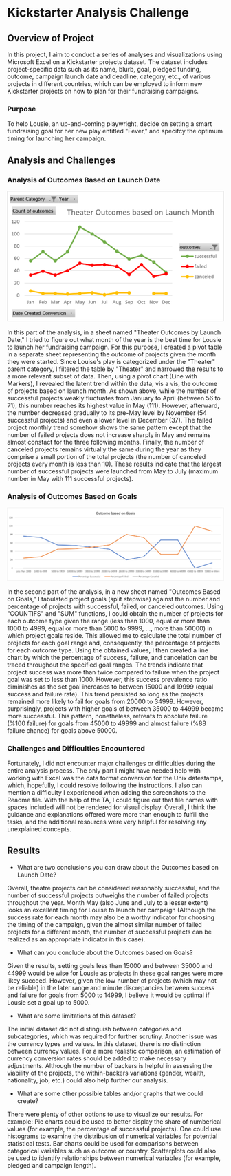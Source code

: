 # Kickstarter Analysis Challenge

## Overview of Project

In this project, I aim to conduct a series of analyses and visualizations using Microsoft Excel on a Kickstarter projects dataset. The dataset includes project-specific data such as its name, blurb, goal, pledged funding, outcome, campaign launch date and deadline, category, etc., of various projects in different countries, which can be employed to inform new Kickstarter projects on how to plan for their fundraising campaigns.

### Purpose

To help Lousie, an up-and-coming playwright, decide on setting a smart fundraising goal for her new play entitled "Fever," and specifcy the optimum timing for launching her campaign.

## Analysis and Challenges

### Analysis of Outcomes Based on Launch Date

![This is an image](/Theater_Outcomes_vs_Launch.png)

In this part of the analysis, in a sheet named "Theater Outcomes by Launch Date," I tried to figure out what month of the year is the best time for Lousie to launch her fundraising campaign. For this purpose, I created a pivot table in a separate sheet representing the outcome of projects given the month they were started. Since Louise's play is categorized under the "Theater" parent category, I filtered the table by "Theater" and narrowed the results to a more relevant subset of data. Then, using a pivot chart (Line with Markers), I revealed the latent trend within the data, vis a vis, the outcome of projects based on launch month. As shown above, while the number of successful projects weakly fluctuates from January to April (between 56 to 71), this number reaches its highest value in May (111). However, afterward, the number decreased gradually to its pre-May level by November (54 successful projects) and even a lower level in December (37). The failed project monthly trend somehow shows the same pattern except that the number of failed projects does not increase sharply in May and remains almost constact for the three following months. Finally, the number of canceled projects remains virtually the same during the year as they comprise a small portion of the total projects (the number of canceled projects every month is less than 10). These results indicate that the largest number of successful projects were launched from May to July (maximum number in May with 111 successful projects).

### Analysis of Outcomes Based on Goals

![This is an image](/Outcomes_vs_Goals.png)

In the second part of the analysis, in a new sheet named "Outcomes Based on Goals," I tabulated project goals (split stepwise) against the number and percentage of projects with successful, failed, or canceled outcomes. Using "COUNTIFS" and "SUM" functions, I could obtain the number of projects for each outcome type given the range (less than 1000, equal or more than 1000 to 4999, equal or more than 5000 to 9999, ..., more than 50000) in which project goals reside. This allowed me to calculate the total number of projects for each goal range and, consequently, the percentage of projects for each outcome type. Using the obtained values, I then created a line chart by which the percentage of success, failure, and cancelation can be traced throughout the specified goal ranges. The trends indicate that project success was more than twice compared to failure when the project goal was set to less than 1000. However, this success prevalence ratio diminishes as the set goal increases to between 15000 and 19999 (equal success and failure rate). This trend persisted so long as the projects remained more likely to fail for goals from 20000 to 34999. However, surprisingly, projects with higher goals of between 35000 to 44999 became more successful. This pattern, nonetheless, retreats to absolute failure (%100 failure) for goals from 45000 to 49999 and almost failure (%88 failure chance) for goals above 50000.

### Challenges and Difficulties Encountered

Fortunately, I did not encounter major challenges or difficulties during the entire analysis process. The only part I might have needed help with working with Excel was the data format conversion for the Unix datestamps, which, hopefully, I could resolve following the instructions. I also can mention a difficulty I experienced when adding the screenshots to the Readme file. With the help of the TA, I could figure out that file names with spaces included will not be rendered for visual display. Overall, I think the guidance and explanations offered were more than enough to fulfill the tasks, and the additional resources were very helpful for resolving any unexplained concepts.

## Results

- What are two conclusions you can draw about the Outcomes based on Launch Date?

Overall, theatre projects can be considered reasonably successful, and the number of successful projects outweighs the number of failed projects throughout the year.
Month May (also June and July to a lesser extent) looks an excellent timing for Louise to launch her campaign (Although the success rate for each month may also be a worthy indicator for choosing the timing of the campaign, given the almost similar number of failed projects for a different month, the number of successful projects can be realized as an appropriate indicator in this case).

- What can you conclude about the Outcomes based on Goals?

Given the results, setting goals less than 15000 and between 35000 and 44999 would be wise for Lousie as projects in these goal ranges were more likey succeed. However, given the low number of projects (which may not be reliable) in the later range and minute discrepancies between success and failure for goals from 5000 to 14999, I believe it would be optimal if Lousie set a goal up to 5000.

- What are some limitations of this dataset?

The initial dataset did not distinguish between categories and subcategories, which was required for further scrutiny.
Another issue was the currency types and values. In this dataset, there is no distinction between currency values. For a more realistic comparison, an estimation of currency conversion rates should be added to make necessary adjustments.
Although the number of backers is helpful in assessing the viability of the projects, the within-backers variations (gender, wealth, nationality, job, etc.) could also help further our analysis.

- What are some other possible tables and/or graphs that we could create?

There were plenty of other options to use to visualize our results. For example:
Pie charts could be used to better display the share of numberical values (for example, the percentage of successful projects).
One could use histograms to examine the distribusion of numerical variables for potential statistical tests.
Bar charts could be used for comparisons between categorical variables such as outcome or country.
Scatterplots could also be used to identify relationships between numerical variables (for example, pledged and campaign length).
